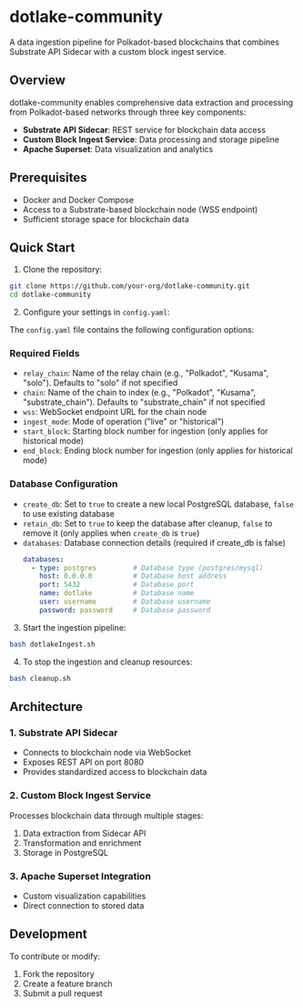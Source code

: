 # dotlake-community

A data ingestion pipeline for Polkadot-based blockchains that combines Substrate API Sidecar with a custom block ingest service.

## Overview

dotlake-community enables comprehensive data extraction and processing from Polkadot-based networks through three key components:

- **Substrate API Sidecar**: REST service for blockchain data access
- **Custom Block Ingest Service**: Data processing and storage pipeline
- **Apache Superset**: Data visualization and analytics

## Prerequisites

- Docker and Docker Compose
- Access to a Substrate-based blockchain node (WSS endpoint)
- Sufficient storage space for blockchain data

## Quick Start

1. Clone the repository:
```bash
git clone https://github.com/your-org/dotlake-community.git
cd dotlake-community
```

2. Configure your settings in `config.yaml`:

The `config.yaml` file contains the following configuration options:

### Required Fields

- `relay_chain`: Name of the relay chain (e.g., "Polkadot", "Kusama", "solo"). Defaults to "solo" if not specified
- `chain`: Name of the chain to index (e.g., "Polkadot", "Kusama", "substrate_chain"). Defaults to "substrate_chain" if not specified
- `wss`: WebSocket endpoint URL for the chain node
- `ingest_mode`: Mode of operation ("live" or "historical")
- `start_block`: Starting block number for ingestion (only applies for historical mode)
- `end_block`: Ending block number for ingestion (only applies for historical mode)

### Database Configuration

- `create_db`: Set to `true` to create a new local PostgreSQL database, `false` to use existing database
- `retain_db`: Set to `true` to keep the database after cleanup, `false` to remove it (only applies when `create_db` is `true`)
- `databases`: Database connection details (required if create_db is false)
  ```yaml
  databases:
    - type: postgres         # Database type (postgres/mysql)
      host: 0.0.0.0          # Database host address
      port: 5432             # Database port
      name: dotlake          # Database name
      user: username         # Database username
      password: password     # Database password
  ```

3. Start the ingestion pipeline:
```bash
bash dotlakeIngest.sh
```

4. To stop the ingestion and cleanup resources:
```bash
bash cleanup.sh
```

## Architecture

### 1. Substrate API Sidecar
- Connects to blockchain node via WebSocket
- Exposes REST API on port 8080
- Provides standardized access to blockchain data

### 2. Custom Block Ingest Service
Processes blockchain data through multiple stages:
1. Data extraction from Sidecar API
2. Transformation and enrichment
3. Storage in PostgreSQL

### 3. Apache Superset Integration
- Custom visualization capabilities
- Direct connection to stored data

## Development

To contribute or modify:

1. Fork the repository
2. Create a feature branch
3. Submit a pull request

